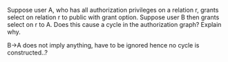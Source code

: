 Suppose user A, who has all authorization privileges on a relation r, grants select on relation r to public with grant option. Suppose user B then grants select on r to A. Does this cause a cycle in the authorization graph? Explain why.

B->A does not imply anything, have to be ignored
hence no cycle is constructed..?